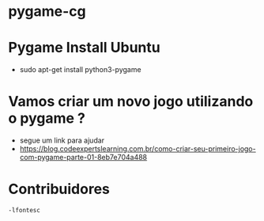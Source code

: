 # pygame-cg

# Pygame Install Ubuntu
- sudo apt-get install python3-pygame

# Vamos criar um novo jogo utilizando o pygame ?
- segue um link para ajudar
- https://blog.codeexpertslearning.com.br/como-criar-seu-primeiro-jogo-com-pygame-parte-01-8eb7e704a488


# Contribuidores
    -lfontesc